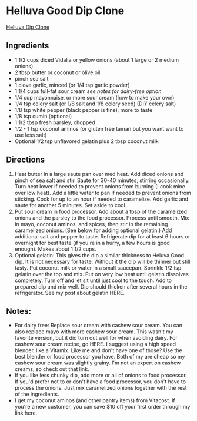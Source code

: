 # Helluva Good Dip Clone

[Helluva Dip Clone](http://livinthecrunchylife.blogspot.com/2013/06/homemade-heavenly-good-french-onion-dip.html?m=1)
## Ingredients
* 1 1/2 cups diced Vidalia or yellow onions (about 1 large or 2 medium onions)
* 2 tbsp butter or coconut or olive oil
* pinch sea salt
* 1 clove garlic, minced (or 1/4 tsp garlic powder)
* 1 1/4 cups full-fat sour cream *see notes for dairy-free option*
* 1/4 cup mayonnaise, or more sour cream (how to make your own)
* 1/4 tsp celery salt (or 1/8 salt and 1/8 celery seed) (DIY celery salt)
* 1/8 tsp white pepper (black pepper is fine), more to taste
* 1/8 tsp cumin (optional)
* 1 1/2 tbsp fresh parsley, chopped
* 1/2 - 1 tsp coconut aminos (or gluten free tamari but you want want to use less salt)
* Optional 1/2 tsp unflavored gelatin plus 2 tbsp coconut milk

## Directions
1. Heat butter in a large saute pan over med heat. Add diced onions and pinch of sea salt and stir. Saute for 30-40 minutes, stirring occasionally. Turn heat lower if needed to prevent onions from burning (I cook mine over low heat). Add a little water to pan if needed to prevent onions from sticking. Cook  for up to an hour if needed to caramelize. Add garlic and saute for another 5 minutes. Set aside to cool.
2. Put sour cream in food processor. Add about a tbsp of the caramelized onions and the parsley to the food processor. Process until smooth. Mix in mayo, coconut aminos, and spices, then stir in the remaining caramelized onions. (See below for adding optional gelatin.) Add additional salt and pepper to taste. Refrigerate dip for at least 6 hours or overnight for best taste (if you're in a hurry, a few hours is good enough). Makes about 1 1/2 cups.
3. Optional gelatin: This gives the dip a similar thickness to Heluva Good dip. It is not necessary for taste. Without it the dip will be thinner but still tasty. Put coconut milk or water in a small saucepan. Sprinkle 1/2 tsp gelatin over the top and mix. Put on very low heat until gelatin dissolves completely. Turn off and let sit until just cool to the touch. Add to prepared dip and mix well. Dip should thicken after several hours in the refrigerator. See my post about gelatin HERE.

## Notes:
* For dairy free: Replace sour cream with cashew sour cream. You can also replace mayo with more cashew sour cream. This wasn't my favorite version, but it did turn out well for when avoiding dairy. For cashew sour cream recipe, go HERE. I suggest using a high speed blender, like a Vitamix. Like me and don't have one of those? Use the best blender or food processor you have. Both of my are cheap so my cashew sour cream was slightly grainy. I'm not an expert on cashew creams, so check out that link.
* If you like less chunky dip, add more or all of onions to food processor. If you'd prefer not to or don't have a food processor, you don't have to process the onions. Just mix caramelized onions together with the rest of the ingredients.
* I get my coconut aminos (and other pantry items) from Vitacost. If you're a new customer, you can save $10 off your first order through my link here.
